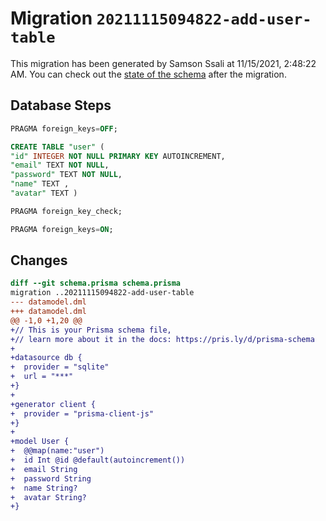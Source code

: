 # Migration `20211115094822-add-user-table`

This migration has been generated by Samson  Ssali at 11/15/2021, 2:48:22 AM.
You can check out the [state of the schema](./schema.prisma) after the migration.

## Database Steps

```sql
PRAGMA foreign_keys=OFF;

CREATE TABLE "user" (
"id" INTEGER NOT NULL PRIMARY KEY AUTOINCREMENT,
"email" TEXT NOT NULL,
"password" TEXT NOT NULL,
"name" TEXT ,
"avatar" TEXT )

PRAGMA foreign_key_check;

PRAGMA foreign_keys=ON;
```

## Changes

```diff
diff --git schema.prisma schema.prisma
migration ..20211115094822-add-user-table
--- datamodel.dml
+++ datamodel.dml
@@ -1,0 +1,20 @@
+// This is your Prisma schema file,
+// learn more about it in the docs: https://pris.ly/d/prisma-schema
+
+datasource db {
+  provider = "sqlite"
+  url = "***"
+}
+
+generator client {
+  provider = "prisma-client-js"
+}
+
+model User {
+  @@map(name:"user")
+  id Int @id @default(autoincrement())
+  email String
+  password String
+  name String?
+  avatar String?
+}
```


